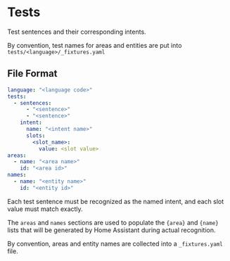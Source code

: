 # Tests

Test sentences and their corresponding intents.

By convention, test names for areas and entities are put into `tests/<language>/_fixtures.yaml`


## File Format

``` yaml
language: "<language code>"
tests:
  - sentences:
      - "<sentence>"
      - "<sentence>"
    intent:
      name: "<intent name>"
      slots:
        <slot_name>:
          value: <slot value>
areas:
  - name: "<area name>"
    id: "<area id>"
names:
  - name: "<entity name>"
    id: "<entity id>"
```

Each test sentence must be recognized as the named intent, and each slot value must match exactly.

The `areas` and `names` sections are used to populate the `{area}` and `{name}` lists that will be generated by Home Assistant during actual recognition.

By convention, areas and entity names are collected into a `_fixtures.yaml` file.
